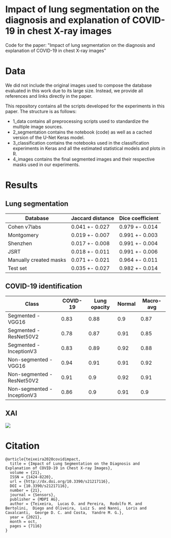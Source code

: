 # Impact of lung segmentation on the diagnosis and explanation of COVID-19 in chest X-ray images

Code for the paper: "Impact of lung segmentation on the diagnosis and explanation of COVID-19 in chest X-ray images"

# Data

We did not include the original images used to compose the database evaluated in this work due to its large size. Instead, we provide all references and links directly in the paper.

This repository contains all the scripts developed for the experiments in this paper. The structure is as follows:

* 1_data contains all preprocessing scripts used to standardize the multiple image sources.
* 2_segmentation contains the notebook (code) as well as a cached version of the U-Net Keras model.
* 3_classification contains the notebooks used in the classification experiments in Keras and all the estimated statistical models and plots in R.
* 4_images contains the final segmented images and their respective masks used in our experiments.

# Results

## Lung segmentation

|        Database        | Jaccard distance | Dice coefficient |
|------------------------|------------------|------------------|
| Cohen v7labs           | 0.041 +- 0.027   | 0.979 +- 0.014   |
| Montgomery             | 0.019 +- 0.007   | 0.991 +- 0.003   |
| Shenzhen               | 0.017 +- 0.008   | 0.991 +- 0.004   |
| JSRT                   | 0.018 +- 0.011   | 0.991 +- 0.006   |
| Manually created masks | 0.071 +- 0.021   | 0.964 +- 0.011   |
| Test set               | 0.035 +- 0.027   | 0.982 +- 0.014   |

## COVID-19 identification

|            Class            | COVID-19 | Lung opacity | Normal | Macro-avg |
|-----------------------------|----------|--------------|--------|-----------|
| Segmented - VGG16           |     0.83 |         0.88 |    0.9 |      0.87 |
| Segmented - ResNet50V2      |     0.78 |         0.87 |   0.91 |      0.85 |
| Segmented - InceptionV3     |     0.83 |         0.89 |   0.92 |      0.88 |
| Non-segmented - VGG16       |     0.94 |         0.91 |   0.91 |      0.92 |
| Non-segmented - ResNet50V2  |     0.91 |          0.9 |   0.92 |      0.91 |
| Non-segmented - InceptionV3 |     0.86 |          0.9 |   0.91 |       0.9 |

## XAI

![](XAI.jpg?raw=true)

# Citation

```
@article{teixeira2020covidimpact,
  title = {Impact of Lung Segmentation on the Diagnosis and Explanation of COVID-19 in Chest X-ray Images},
  volume = {21},
  ISSN = {1424-8220},
  url = {http://dx.doi.org/10.3390/s21217116},
  DOI = {10.3390/s21217116},
  number = {21},
  journal = {Sensors},
  publisher = {MDPI AG},
  author = {Teixeira,  Lucas O. and Pereira,  Rodolfo M. and Bertolini,  Diego and Oliveira,  Luiz S. and Nanni,  Loris and Cavalcanti,  George D. C. and Costa,  Yandre M. G.},
  year = {2021},
  month = oct,
  pages = {7116}
}
```
